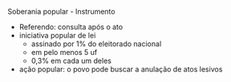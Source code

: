 Soberania popular - Instrumento
- Referendo: consulta após o ato
- iniciativa popular de lei
  - assinado por 1% do eleitorado nacional
  - em pelo menos 5 uf
  - 0,3% em cada um deles
- ação popular: o povo pode buscar a anulação de atos lesivos 